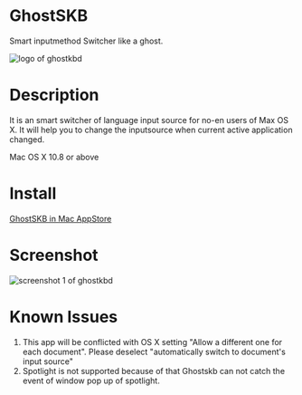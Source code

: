 # GhostSKB
Smart inputmethod Switcher like a ghost.

![logo of ghostkbd](https://github.com/dingmingxin/GhostSKB/blob/master/Resources/ghostkbd-256.png)

# Description

It is an smart switcher of language input source for no-en users of Max OS X. It will help you to change the inputsource when current active application changed.

Mac OS X 10.8 or above

# Install 

[GhostSKB in Mac AppStore](https://itunes.apple.com/us/app/ghostskb/id1134384859?l=zh&ls=1&mt=12)

# Screenshot

![screenshot 1 of ghostkbd](https://github.com/dingmingxin/GhostSKB/blob/master/Resources/screenshot-1.png)

# Known Issues

1. This app will be conflicted with OS X setting "Allow a different one for each document". Please deselect "automatically switch to document's input source" 
2. Spotlight is not supported because of that Ghostskb can not catch the event of window pop up of spotlight.
